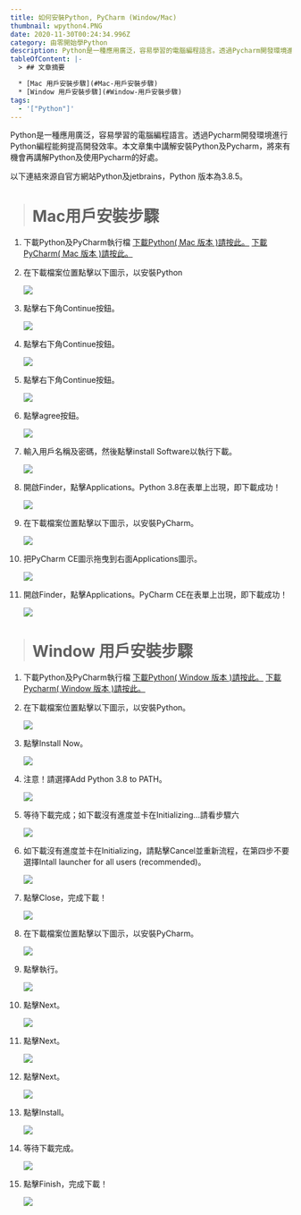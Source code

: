 ```yaml
---
title: 如何安裝Python, PyCharm (Window/Mac)
thumbnail: wpython4.PNG
date: 2020-11-30T00:24:34.996Z
category: 由零開始學Python
description: Python是一種應用廣泛，容易學習的電腦編程語言。透過Pycharm開發環境進行Python編程能夠提高開發效率。本文章集中講解安裝Python及Pycharm，將來有機會再講下Python及使用Pycharm的好處。
tableOfContent: |-
  > ## 文章摘要

  * [Mac 用戶安裝步驟](#Mac-用戶安裝步驟)
  * [Window 用戶安裝步驟](#Window-用戶安裝步驟)
tags:
  - '["Python"]'
---
```

Python是一種應用廣泛，容易學習的電腦編程語言。透過Pycharm開發環境進行Python編程能夠提高開發效率。本文章集中講解安裝Python及Pycharm，將來有機會再講解Python及使用Pycharm的好處。

以下連結來源自官方網站Python及jetbrains，Python 版本為3.8.5。

> # Mac用戶安裝步驟

1. 下載Python及PyCharm執行檔
   [下載Python( Mac 版本 )請按此。](https://www.python.org/ftp/python/3.8.5/python-3.8.5-macosx10.9.pkg)
   [下載PyCharm( Mac 版本 )請按此。](https://www.jetbrains.com/pycharm/download/download-thanks.html?platform=mac&code=PCC)
2. 在下載檔案位置點擊以下圖示，以安裝Python

   ![](macpython0.png)
3. 點擊右下角Continue按鈕。

   ![](macpython1.png)
4. 點擊右下角Continue按鈕。

   ![](macpython2.png)
5. 點擊右下角Continue按鈕。

   ![](macpython3.png)
6. 點擊agree按鈕。

   ![](macpython4.png)
7. 輸入用戶名稱及密碼，然後點擊install Software以執行下載。

   ![](macpython5.png)
8. 開啟Finder，點擊Applications。Python 3.8在表單上岀現，即下載成功！

   ![](macpython6.png)
9. 在下載檔案位置點擊以下圖示，以安裝PyCharm。

   ![](macpycharm0.png)
10. 把PyCharm CE圖示拖曳到右面Applications圖示。

    ![](macpycharm1.png)
11. 開啟Finder，點擊Applications。PyCharm CE在表單上岀現，即下載成功！

    ![](macpycharm2.png)

> # Window 用戶安裝步驟

1. 下載Python及PyCharm執行檔
   [下載Python( Window 版本 )請按此。](https://www.python.org/ftp/python/3.8.5/python-3.8.5.exe)
   [下載Pycharm( Window 版本 )請按此。](https://www.jetbrains.com/pycharm/download/download-thanks.html?platform=windows&code=PCC)
2. 在下載檔案位置點擊以下圖示，以安裝Python。

   ![](wpython1.PNG)
3. 點擊Install Now。

   ![](wpython2.PNG)
4. 注意！請選擇Add Python 3.8 to PATH。

   ![](wpython3.PNG)
5. 等待下載完成；如下載沒有進度並卡在Initializing...請看步驟六

   ![](wpython4.PNG)
6. 如下載沒有進度並卡在Initializing，請點擊Cancel並重新流程，在第四步不要選擇Intall launcher for all users (recommended)。

   ![](wpython3b.PNG)
7. 點擊Close，完成下載！

   ![](wpython5.PNG)
8. 在下載檔案位置點擊以下圖示，以安裝PyCharm。

   ![](wpycharm1.PNG)
9. 點擊執行。

   ![](wpycharm2.PNG)
10. 點擊Next。

    ![](wpycharm3.PNG)
11. 點擊Next。

    ![](wpycharm4.PNG)
12. 點擊Next。

    ![](wpycharm5.PNG)
13. 點擊Install。

    ![](wpycharm6.PNG)
14. 等待下載完成。

    ![](wpycharm7.PNG)
15. 點擊Finish，完成下載！

    ![](wpycharm8.PNG)